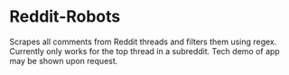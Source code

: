 # Reddit-Robots

Scrapes all comments from Reddit threads and filters them using regex.
Currently only works for the top thread in a subreddit.
Tech demo of app may be shown upon request. 
